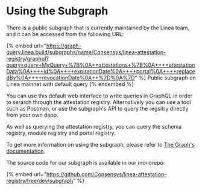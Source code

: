 # Using the Subgraph

There is a public subgraph that is currently maintained by the Linea team, and it can be accessed from the following URL:

{% embed url="https://graph-query.linea.build/subgraphs/name/Consensys/linea-attestation-registry/graphql?query=query+MyQuery+%7B%0A++attestations+%7B%0A++++attestationData%0A++++id%0A++++expirationDate%0A++++portal%0A++++replacedBy%0A++++revocationDate%0A++%7D%0A%7D" %}
Public subgraph on Linea mainnet with default query
{% endembed %}

You can use this default web interface to write queries in GraphQL in order to serarch through the attestation registry.  Alternatively you can use a tool such as Postman, or use the subgraph's API to query the regsitry directly from your own dapp.

As well as querying the attestation registry, you can query the schema registry, module registry and portal registry.

To get more information on using the subgraph, please refer to [The Graph's documentation](https://thegraph.com/docs/en/).

The source code for our subgraph is available in our monorepo:

{% embed url="https://github.com/Consensys/linea-attestation-registry/tree/dev/subgraph" %}
